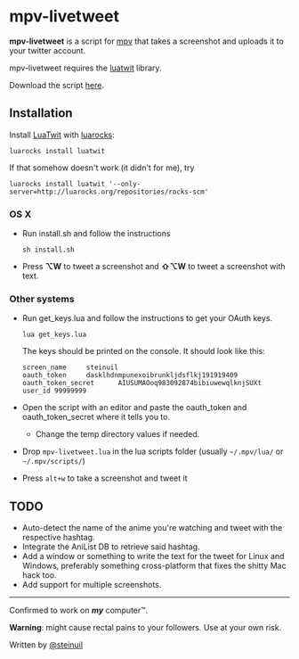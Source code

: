 mpv-livetweet
=============
**mpv-livetweet** is a script for [mpv](http://mpv.io) that takes a screenshot and uploads it to your twitter account.

mpv-livetweet requires the [luatwit](https://github.com/darkstalker/LuaTwit) library.

Download the script [here](https://github.com/steinuil/mpv-livetweet/archive/v0.1.zip).

Installation
-----
Install [LuaTwit](https://github.com/darkstalker/LuaTwit) with [luarocks](luarocks.org):

```
luarocks install luatwit
```
If that somehow doesn't work (it didn't for me), try

```
luarocks install luatwit '--only-server=http://luarocks.org/repositories/rocks-scm'
```
  
### OS X
  * Run install.sh and follow the instructions

	```
	sh install.sh
	```
  * Press **⌥W** to tweet a screenshot and **⇧⌥W** to tweet a screenshot with text.

### Other systems
  * Run get_keys.lua and follow the instructions to get your OAuth keys.

	```
	lua get_keys.lua
	```
	The keys should be printed on the console. It should look like this:

	```
	screen_name     steinuil
	oauth_token     dasklhdnmpunexoibrunkljdsflkj191919409
	oauth_token_secret      AIUSUMAOoq983092874bibiuwewqlknjSUXt
	user_id 99999999
	```
  * Open the script with an editor and paste the oauth_token and oauth_token_secret where it tells you to.
    * Change the temp directory values if needed.
  * Drop `mpv-livetweet.lua` in the lua scripts folder (usually `~/.mpv/lua/` or `~/.mpv/scripts/`)
  * Press `alt+w` to take a screenshot and tweet it

TODO
----
  * Auto-detect the name of the anime you're watching and tweet with the respective hashtag.
  * Integrate the AniList DB to retrieve said hashtag.
  * Add a window or something to write the text for the tweet for Linux and Windows, preferably something cross-platform that fixes the shitty Mac hack too.
  * Add support for multiple screenshots.

----
Confirmed to work on ***my*** computer™.

**Warning**: might cause rectal pains to your followers. Use at your own risk.

Written by [@steinuil](https://twitter.com/steinuil)